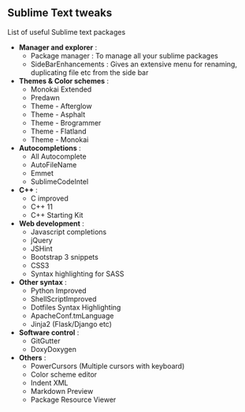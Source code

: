 ## Sublime Text tweaks

List of useful Sublime text packages

* **Manager and explorer** :
  - Package manager : To manage all your sublime packages
  - SideBarEnhancements : Gives an extensive menu for renaming, duplicating file etc from the side bar
* **Themes & Color schemes** :
  - Monokai Extended
  - Predawn
  - Theme - Afterglow
  - Theme - Asphalt
  - Theme - Brogrammer
  - Theme - Flatland
  - Theme - Monokai
* **Autocompletions** :
  - All Autocomplete
  - AutoFileName
  - Emmet
  - SublimeCodeIntel
* **C++** :
  - C improved
  - C++ 11
  - C++ Starting Kit
* **Web development** :
  - Javascript completions
  - jQuery
  - JSHint
  - Bootstrap 3 snippets
  - CSS3
  - Syntax highlighting for SASS
* **Other syntax** :
  - Python Improved
  - ShellScriptImproved
  - Dotfiles Syntax Highlighting
  - ApacheConf.tmLanguage
  - Jinja2 (Flask/Django etc)
* **Software control** :
  - GitGutter
  - DoxyDoxygen
* **Others** :
  - PowerCursors (Multiple cursors with keyboard)
  - Color scheme editor
  - Indent XML
  - Markdown Preview
  - Package Resource Viewer